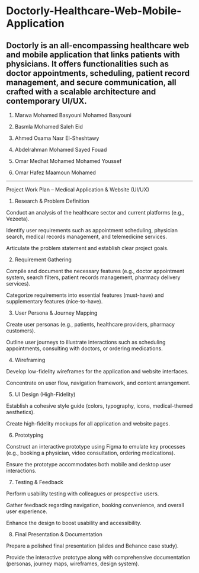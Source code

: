 # Doctorly-Healthcare-Web-Mobile-Application
Doctorly is an all-encompassing healthcare web and mobile application that links patients with physicians. It offers functionalities such as doctor appointments, scheduling, patient record management, and secure communication, all crafted with a scalable architecture and contemporary UI/UX.
---
1) Marwa Mohamed Basyouni Mohamed Basyouni

2) Basmla Mohamed Saleh Eid

3) Ahmed Osama Nasr El-Sheshtawy

4) Abdelrahman Mohamed Sayed Fouad

5) Omar Medhat Mohamed Mohamed Youssef

6) Omar Hafez Maamoun Mohamed
***
Project Work Plan – Medical Application & Website (UI/UX)

1. Research & Problem Definition

Conduct an analysis of the healthcare sector and current platforms (e.g., Vezeeta).

Identify user requirements such as appointment scheduling, physician search, medical records management, and telemedicine services.

Articulate the problem statement and establish clear project goals.

2. Requirement Gathering

Compile and document the necessary features (e.g., doctor appointment system, search filters, patient records management, pharmacy delivery services).

Categorize requirements into essential features (must-have) and supplementary features (nice-to-have).

3. User Persona & Journey Mapping

Create user personas (e.g., patients, healthcare providers, pharmacy customers).

Outline user journeys to illustrate interactions such as scheduling appointments, consulting with doctors, or ordering medications.

4. Wireframing

Develop low-fidelity wireframes for the application and website interfaces.

Concentrate on user flow, navigation framework, and content arrangement.

5. UI Design (High-Fidelity)

Establish a cohesive style guide (colors, typography, icons, medical-themed aesthetics).

Create high-fidelity mockups for all application and website pages.

6. Prototyping

Construct an interactive prototype using Figma to emulate key processes (e.g., booking a physician, video consultation, ordering medications).

Ensure the prototype accommodates both mobile and desktop user interactions.

7. Testing & Feedback

Perform usability testing with colleagues or prospective users.

Gather feedback regarding navigation, booking convenience, and overall user experience.

Enhance the design to boost usability and accessibility.

8. Final Presentation & Documentation

Prepare a polished final presentation (slides and Behance case study).

Provide the interactive prototype along with comprehensive documentation (personas, journey maps, wireframes, design system).
